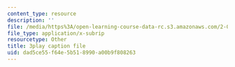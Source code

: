 ```yaml
---
content_type: resource
description: ''
file: /media/https%3A/open-learning-course-data-rc.s3.amazonaws.com/2-003sc-engineering-dynamics-fall-2011/dad5ce55f64e5b518990a00b9f808263_Ze5nqLIYUMc.vtt
file_type: application/x-subrip
resourcetype: Other
title: 3play caption file
uid: dad5ce55-f64e-5b51-8990-a00b9f808263
---
```

